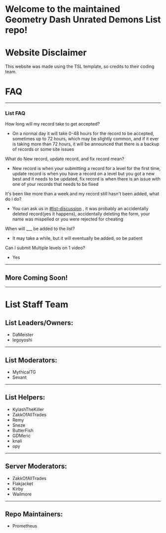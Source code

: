 # Welcome to the maintained Geometry Dash Unrated Demons List repo!

# Website Disclaimer

This website was made using the TSL template, so credits to their coding team.

# FAQ

---
### List FAQ

How long will my record take to get accepted?

- On a normal day it will take 0-48 hours for the record to be accepted,
  sometimes up to 72 hours, which may be slightly common, and if it ever is
  taking more than 72 hours, it will be announced that there is a backup of
  records or some site issues

What do New record, update record, and fix record mean?

- New record is when your submitting a record for a level for the first time,
  update record is when you have a record on a level but you got a new best and
  it needs to be updated, fix record is when there is an issue with one of your
  records that needs to be fixed

It's been like more than a week and my record still hasn't been added, what do i
do?

- You can ask us in
  [#list-discussion](https://discord.com/channels/381513933250494475/381968184875417610)
  , it was probably an accidentally deleted record(yes it happens), accidentally
  deleting the form, your name was mispelled or you were rejected for cheating

When will \_\_\_ be added to the list?

- It may take a while, but it will eventually be added, so be patient

Can I submit Multiple levels on 1 video?

- Yes

---

## More Coming Soon!

---

# List Staff Team

## List Leaders/Owners:

- DaMeister
- legoyoshi

---

## List Moderators:

- MythicalTG
- Sevant

---

## List Helpers:

- KylashTheKiller
- ZakkOfAllTrades
- Remy
- Sneze
- ButterFish
- GDMeric
- knali
- opy

---

## Server Moderators:

- ZakkOfAllTrades
- Flakjacket
- Kirby
- Wailmore

---

## Repo Maintainers:

- Prometheus
